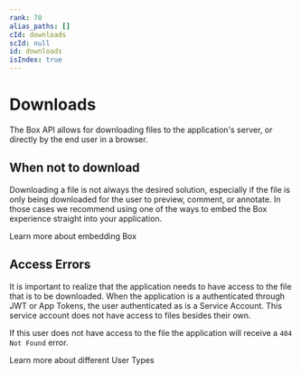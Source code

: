 ```yaml
---
rank: 70
alias_paths: []
cId: downloads
scId: null
id: downloads
isIndex: true
---
```


# Downloads

The Box API allows for downloading files to the application's server, or directly
by the end user in a browser.

## When not to download

Downloading a file is not always the desired solution, especially if the file is
only being downloaded for the user to preview, comment, or annotate. In those
cases we recommend using one of the ways to embed the Box experience straight
into your application.

<CTA to="g://embed/">
Learn more about embedding Box

</CTA>

## Access Errors

It is important to realize that the application needs to have access to the
file that is to be downloaded. When the application is a authenticated through
JWT or App Tokens, the user authenticated as is a Service Account. This service
account does not have access to files besides their own.

If this user does not have access to the file the application will receive a
`404 Not Found` error.

<CTA to="g://authentication/user-types">
Learn more about different User Types

</CTA>
